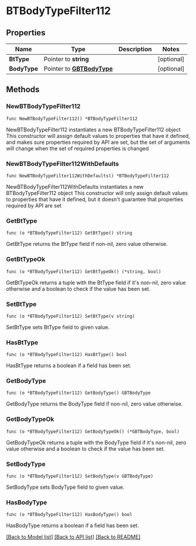 # BTBodyTypeFilter112

## Properties

Name | Type | Description | Notes
------------ | ------------- | ------------- | -------------
**BtType** | Pointer to **string** |  | [optional] 
**BodyType** | Pointer to [**GBTBodyType**](GBTBodyType.md) |  | [optional] 

## Methods

### NewBTBodyTypeFilter112

`func NewBTBodyTypeFilter112() *BTBodyTypeFilter112`

NewBTBodyTypeFilter112 instantiates a new BTBodyTypeFilter112 object
This constructor will assign default values to properties that have it defined,
and makes sure properties required by API are set, but the set of arguments
will change when the set of required properties is changed

### NewBTBodyTypeFilter112WithDefaults

`func NewBTBodyTypeFilter112WithDefaults() *BTBodyTypeFilter112`

NewBTBodyTypeFilter112WithDefaults instantiates a new BTBodyTypeFilter112 object
This constructor will only assign default values to properties that have it defined,
but it doesn't guarantee that properties required by API are set

### GetBtType

`func (o *BTBodyTypeFilter112) GetBtType() string`

GetBtType returns the BtType field if non-nil, zero value otherwise.

### GetBtTypeOk

`func (o *BTBodyTypeFilter112) GetBtTypeOk() (*string, bool)`

GetBtTypeOk returns a tuple with the BtType field if it's non-nil, zero value otherwise
and a boolean to check if the value has been set.

### SetBtType

`func (o *BTBodyTypeFilter112) SetBtType(v string)`

SetBtType sets BtType field to given value.

### HasBtType

`func (o *BTBodyTypeFilter112) HasBtType() bool`

HasBtType returns a boolean if a field has been set.

### GetBodyType

`func (o *BTBodyTypeFilter112) GetBodyType() GBTBodyType`

GetBodyType returns the BodyType field if non-nil, zero value otherwise.

### GetBodyTypeOk

`func (o *BTBodyTypeFilter112) GetBodyTypeOk() (*GBTBodyType, bool)`

GetBodyTypeOk returns a tuple with the BodyType field if it's non-nil, zero value otherwise
and a boolean to check if the value has been set.

### SetBodyType

`func (o *BTBodyTypeFilter112) SetBodyType(v GBTBodyType)`

SetBodyType sets BodyType field to given value.

### HasBodyType

`func (o *BTBodyTypeFilter112) HasBodyType() bool`

HasBodyType returns a boolean if a field has been set.


[[Back to Model list]](../README.md#documentation-for-models) [[Back to API list]](../README.md#documentation-for-api-endpoints) [[Back to README]](../README.md)


